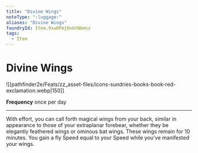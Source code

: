 ```yaml
---
title: "Divine Wings"
noteType: ":luggage:"
aliases: "Divine Wings"
foundryId: Item.9xuOPmjDoGtNbmsz
tags:
  - Item
---
```


# Divine Wings
![[pathfinder2e/Feats/zz_asset-files/icons-sundries-books-book-red-exclamation.webp|150]]

**Frequency** once per day

* * *

With effort, you can call forth magical wings from your back, similar in appearance to those of your extraplanar forebear, whether they be elegantly feathered wings or ominous bat wings. These wings remain for 10 minutes. You gain a fly Speed equal to your Speed while you've manifested your wings.


